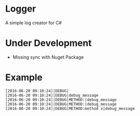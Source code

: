 # Logger
A simple log creator for C#

# Under Development
- Missing sync with Nuget Package

# Example
```
[2016-06-20 09:10:24]|DEBUG|
[2016-06-20 09:10:24]|DEBUG|debug_message
[2016-06-20 09:10:24]|DEBUG|METHOD:|debug_message
[2016-06-20 09:10:24]|DEBUG|METHOD:|debug_message
[2016-06-20 09:10:24]|DEBUG|METHOD:method x|debug_message
```
